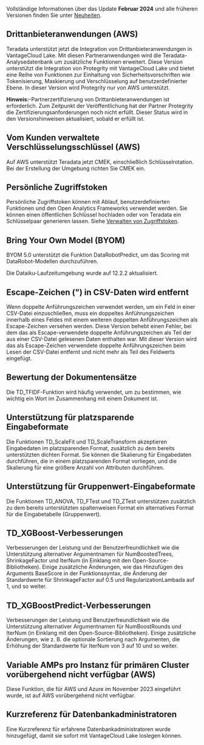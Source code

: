 Vollständige Informationen über das Update **Februar 2024** und alle früheren Versionen finden Sie unter [Neuheiten](https://docs.teradata.com/access/sources/dita/topic?dita:mapPath=phg1621910019905.ditamap&dita:ditavalPath=pny1626732985837.ditaval&dita:topicPath=lpz1632246643646.dita).

Drittanbieteranwendungen (AWS)
------------------------------

Teradata unterstützt jetzt die Integration von Drittanbieteranwendungen in VantageCloud Lake. Mit diesen Partneranwendungen wird die Teradata-Analysedatenbank um zusätzliche Funktionen erweitert. Diese Version unterstützt die Integration von Protegrity mit VantageCloud Lake und bietet eine Reihe von Funktionen zur Einhaltung von Sicherheitsvorschriften wie Tokenisierung, Maskierung und Verschlüsselung auf benutzerdefinierter Ebene. In dieser Version wird Protegrity nur von AWS unterstützt.

**Hinweis:**-Partnerzertifizierung von Drittanbieteranwendungen ist erforderlich. Zum Zeitpunkt der Veröffentlichung hat der Partner Protegrity die Zertifizierungsanforderungen noch nicht erfüllt. Dieser Status wird in den Versionshinweisen aktualisiert, sobald er erfüllt ist.

Vom Kunden verwaltete Verschlüsselungsschlüssel (AWS)
-----------------------------------------------------

Auf AWS unterstützt Teradata jetzt CMEK, einschließlich Schlüsselrotation. Bei der Erstellung der Umgebung richten Sie CMEK ein.

Persönliche Zugriffstoken
-------------------------

Persönliche Zugriffstoken können mit Ablauf, benutzerdefinierten Funktionen und den Open Analytics Frameworks verwendet werden. Sie können einen öffentlichen Schlüssel hochladen oder von Teradata ein Schlüsselpaar generieren lassen. Siehe [Verwalten von Zugriffstoken](mwx1694115292045.md).

Bring Your Own Model (BYOM)
---------------------------

BYOM 5.0 unterstützt die Funktion DataRobotPredict, um das Scoring mit DataRobot-Modellen durchzuführen.

Die Dataiku-Laufzeitumgebung wurde auf 12.2.2 aktualisiert.

Escape-Zeichen (") in CSV-Daten wird entfernt
---------------------------------------------

Wenn doppelte Anführungszeichen verwendet werden, um ein Feld in einer CSV-Datei einzuschließen, muss ein doppeltes Anführungszeichen innerhalb eines Feldes mit einem weiteren doppelten Anführungszeichen als Escape-Zeichen versehen werden. Diese Version behebt einen Fehler, bei dem das als Escape-verwendete doppelte Anführungszeichen als Teil der aus einer CSV-Datei gelesenen Daten enthalten war. Mit dieser Version wird das als Escape-Zeichen verwendete doppelte Anführungszeichen beim Lesen der CSV-Datei entfernt und nicht mehr als Teil des Feldwerts eingefügt.

Bewertung der Dokumentensätze
-----------------------------

Die TD\_TFIDF-Funktion wird häufig verwendet, um zu bestimmen, wie wichtig ein Wort im Zusammenhang mit einem Dokument ist.

Unterstützung für platzsparende Eingabeformate
----------------------------------------------

Die Funktionen TD\_ScaleFit und TD\_ScaleTransform akzeptieren Eingabedaten im platzsparenden Format, zusätzlich zu dem bereits unterstützten dichten Format. Sie können die Skalierung für Eingabedaten durchführen, die in einem platzsparenden Format vorliegen, und die Skalierung für eine größere Anzahl von Attributen durchführen.

Unterstützung für Gruppenwert-Eingabeformate
--------------------------------------------

Die Funktionen TD\_ANOVA, TD\_FTest und TD\_ZTest unterstützen zusätzlich zu dem bereits unterstützten spaltenweisen Format ein alternatives Format für die Eingabetabelle (Gruppenwert).

TD\_XGBoost-Verbesserungen
--------------------------

Verbesserungen der Leistung und der Benutzerfreundlichkeit wie die Unterstützung alternativer Argumentnamen für NumBoostedTrees, ShrinkageFactor und IterNum (in Einklang mit den Open-Source-Bibliotheken). Einige zusätzliche Änderungen, wie das Hinzufügen des Arguments BaseScore in der Funktionssyntax, die Änderung der Standardwerte für ShrinkageFactor auf 0.5 und RegularizationLambada auf 1, und so weiter.

TD\_XGBoostPredict-Verbesserungen
---------------------------------

Verbesserungen der Leistung und Benutzerfreundlichkeit wie die Unterstützung alternativer Argumentnamen für NumBoostRounds und IterNum (in Einklang mit den Open-Source-Bibliotheken). Einige zusätzliche Änderungen, wie z. B. die optionale Sortierung nach Argumenten, die Erhöhung der Standardwerte für IterNum von 3 auf 10 und so weiter.

Variable AMPs pro Instanz für primären Cluster vorübergehend nicht verfügbar (AWS)
----------------------------------------------------------------------------------

Diese Funktion, die für AWS und Azure im November 2023 eingeführt wurde, ist auf AWS vorübergehend nicht verfügbar.

Kurzreferenz für Datenbankadministratoren
-----------------------------------------

Eine Kurzreferenz für erfahrene Datenbankadministratoren wurde hinzugefügt, damit sie sofort mit VantageCloud Lake loslegen können.
